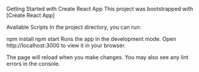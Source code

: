 Getting Started with Create React App
This project was bootstrapped with [Create React App]

Available Scripts
In the project directory, you can run:

npm install
npm start
Runs the app in the development mode.
Open http://localhost:3000 to view it in your browser.

The page will reload when you make changes.
You may also see any lint errors in the console.
